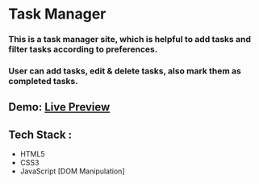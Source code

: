 # Task Manager
### This is a task manager site, which is helpful to add tasks and filter tasks according to preferences.
### User can add tasks, edit & delete tasks, also mark them as completed tasks.

## Demo: <a href='https://manage-task-js.netlify.app/'>Live Preview</a>

## Tech Stack : 
* HTML5
* CSS3
* JavaScript  [DOM Manipulation]
